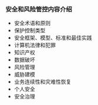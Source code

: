 ### 安全和风险管控内容介绍
- 安全术语和原则
- 保护控制类型
- 安全框架、模型、标准和最佳实践
- 计算机法律和犯罪
- 知识产权
- 数据破坏
- 风险管理
- 威胁建模
- 业务连续性和灾难性恢复
- 个人安全
- 安全治理